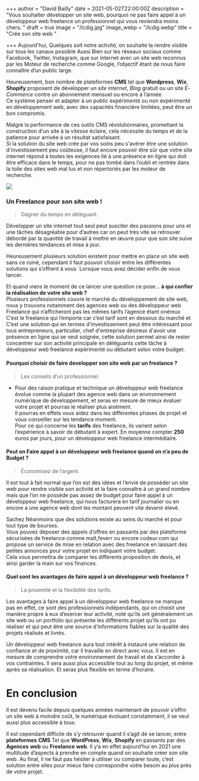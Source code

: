 +++
author = "David Bailly"
date = 2021-05-02T22:00:00Z
description = "Vous souhaiter développer un site web, pourquoi ne pas faire appel à un développeur web freelance un professionnel qui vous reviendra moins chers. "
draft = true
image = "/lcdig.jpg"
image_webp = "/lcdig.webp"
title = "Crée son site web "

+++
Aujourd'hui, Quelques soit notre activité, on souhaite la rendre visible sur tous les canaux possible Aussi Bien sur les réseaux sociaux comme Facebook, Twitter, Instagram, que sur internet avec un site web reconnus par les Moteur de recherche comme Google, l’objectif étant de nous faire connaître d’un public large.

Heureusement, bon nombre de plateformes **CMS** tel que **Wordpress**, **Wix**, **Shopify** proposent de développer un _site_ _internet_, _Blog_ gratuit ou un site _E_- _Commerce_ contre un abonnement mensuel ou encore à l’année.  
Ce système penser et adapter à un public expérimenté ou non expérimenté en développement web, avec des capacités financière limitées, peut être un bon compromis.

Malgré la performance de ces outils CMS révolutionnaires, promettant la construction d'un site à la vitesse éclaire, cela nécessite du temps et de la patience pour arrivée à un résultat satisfaisant.  
Si la solution du site web crée par vos soins peu s'avérer être une solution d'investissement peu coûteuse, il faut encore pouvoir être sûr que votre site internet répond à toutes les exigences lié à une présence en ligne qui doit être efficace dans le temps, pour ne pas tombé dans l’oubli et rentrée dans la toile des sites web mal lus et non répertoriés par les moteur de recherche.

![](/images/7fc1bfc9-b3e6-45ee-9ea9-bc293b9cd1dc.jpeg)

### Un Freelance pour son site web !

> Gagner du temps en déléguant.

Développer un site internet tout seul peut susciter des passions pour uns et une tâches désagréable pour d’autres car on peut très vite se retrouver débordé par la quantité de travail à mettre en œuvre pour que son site suive les dernières tendances et mise à jour.

Heureusement plusieurs solution existent pour mettre en place un site web sans ce ruiné, cependant il faut pouvoir choisir entre les différentes solutions qui s’offrent à vous ´Lorsque vous avez décider enfin de vous lancer.

Et quand viens le moment de ce lancer une question ce pose... **à qui confier la réalisation de votre site web ?**   
Plusieurs professionnels couvre le marché du développement de site web, nous y trouvons notamment des agences web ou des développeur web Freelance qui n’afficheront pas les mêmes tarifs l’agence étant onéreux C’est le freelance qui l’emporte car c’est tarif sont en dessous du marché et C’est une solution qui en termes d'investissement peut être intéressant pour tous entrepreneurs, particulier, chef d'entreprise désireux d'avoir une présence en ligne qui se veut soignée, cette solution permet ainsi de rester concentrer sur son activité principale en déléguants cette tâche  à développeur web freelance expérimenté ou débutant selon votre budget.

#### **Pourquoi choisir de faire developper son site web par un freelance  ?**

> Les conseils d’un professionnel.

* Pour des raison pratique et technique un développeur web freelance évolue comme la plupart des agence web dans un environnement numérique de développement, et seras en mesure de mieux évaluer votre projet et pourras le réaliser plus aisément.  
  Il pourras en effets vous aidez dans les différentes phases de projet et vous conseiller sur les tendance moment.  
  Pour ce qui concerne les **tarifs** des freelance, ils varient selon l’expérience à savoir de débutant à expert. En moyenne compter **250** euros par jours, pour un développeur web freelance intermédiaire.

#### **Peut on Faire appel à un développeur web freelance quand on n’a peu de Budget ?**

> Économisez de l’argent.

Il est tout à fait normal que l’on est des idées et l’envie de posséder un site web pour rendre visible son activité et la faire connaître à un grand nombre mais que l’on ne possède pas assez de budget pour faire appel à un développeur web freelance, qui nous facturera en tarif journalier ou en encore a une agence web dont les montant peuvent vite devenir élevé.

Sachez Néanmoins que des solutions existe au seins du marché et pour tout type de bourses.  
Vous pouvez déposer des appels d’offres en passants par des plateforme sécurisées de freelance comme malt,feverr ou encore codeur.com qui propose un service de mise en relation avec des freelance en laissant des petites annonces pour votre projet en indiquant votre budget.  
Cela vous permettra de comparer les différents proposition de devis, et ainsi garder la main sur vos finances.

#### **Quel sont les avantages de faire appel à un développeur web freelance ?**

> La proximité et la flexibilité des tarifs.

Les avantages à faire appel à un développeur web freelance ne manque pas en effet, ce sont des professionnels indépendants, qui on choisit une manière propre à eux d’exercer leur activité, noté qu’ils ont généralement un site web ou un portfolio qui présente les différents projet qu’ils ont pu réaliser et qui peut être une source d’informations fiables sur la qualité des projets réalisés et livrés.

Un développeur web freelance aura tout intérêt à instauré une relation de confiance et de proximité, car il travaille en direct avec vous. Il est en mesure de comprendre votre environnement de travail et de s’accorder à vos contraintes. Il sera aussi plus accessible tout au long du projet, et même après sa réalisation. Et seras plus flexible en terme d’horaire.

# En conclusion

Il est devenu facile depuis quelques années maintenant de pouvoir s’offrir un site web à moindre coût, le numérique évoluant constamment, il se veut aussi plus accessible à tous.

Il est cependant difficile de s’y retrouver quand il s’agit de se lancer, entre **plateformes** **CMS** Tel que **WordPress**, **Wix**, **Shopify** en passants par des **Agences** **web** ou **Freelance** **web**. Il y’a en effet aujourd’hui en 2021 une multitude d’aspects à prendre en compte quand on souhaite créer son site web. Au final, il ne faut pas hésiter à utiliser ou comparer toute, c’est solution entre elles pour mieux faire correspondre votre besoin au plus près de votre projet.